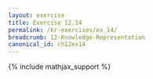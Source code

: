 ```yaml
---
layout: exercise
title: Exercise 12.14
permalink: /kr-exercises/ex_14/
breadcrumb: 12-Knowledge-Representation
canonical_id: ch12ex14
---
```


{% include mathjax_support %}
